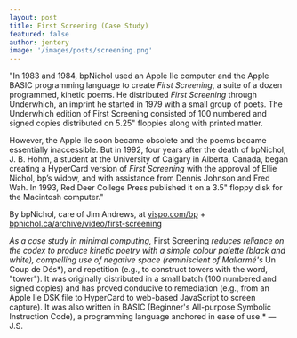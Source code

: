 ```yaml
---
layout: post
title: First Screening (Case Study)  
featured: false
author: jentery
image: '/images/posts/screening.png'
---
```


"In 1983 and 1984, bpNichol used an Apple IIe computer and the Apple BASIC programming language to create *First Screening*, a suite of a dozen programmed, kinetic poems. He distributed *First Screening* through Underwhich, an imprint he started in 1979 with a small group of poets. The Underwhich edition of First Screening consisted of 100 numbered and signed copies distributed on 5.25" floppies along with printed matter.

However, the Apple IIe soon became obsolete and the poems became essentially inaccessible. But in 1992, four years after the death of bpNichol, J. B. Hohm, a student at the University of Calgary in Alberta, Canada, began creating a HyperCard version of *First Screening* with the approval of Ellie Nichol, bp’s widow, and with assistance from Dennis Johnson and Fred Wah. In 1993, Red Deer College Press published it on a 3.5" floppy disk for the Macintosh computer." 

By bpNichol, care of Jim Andrews, at [vispo.com/bp](http://www.vispo.com/bp/) + [bpnichol.ca/archive/video/first-screening](http://www.bpnichol.ca/archive/video/first-screening)

*As a case study in minimal computing,* First Screening *reduces reliance on the codex to produce kinetic poetry with a simple colour palette (black and white), compelling use of negative space (reminiscient of Mallarmé's* Un Coup de Dés*), and repetition (e.g., to construct towers with the word, "tower"). It was originally distributed in a small batch (100 numbered and signed copies) and has proved conducive to remediation (e.g., from an Apple IIe DSK file to HyperCard to web-based JavaScript to screen capture). It was also written in BASIC (Beginner's All-purpose Symbolic Instruction Code), a programming language anchored in ease of use.* —J.S.
